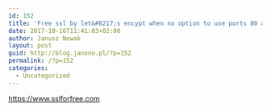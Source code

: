 ```yaml
---
id: 152
title: 'Free ssl by let&#8217;s encypt when no option to use ports 80 and 433.'
date: 2017-10-16T11:41:03+02:00
author: Janusz Nowak
layout: post
guid: http://blog.janono.pl/?p=152
permalink: /?p=152
categories:
  - Uncategorized
---
```

https://www.sslforfree.com